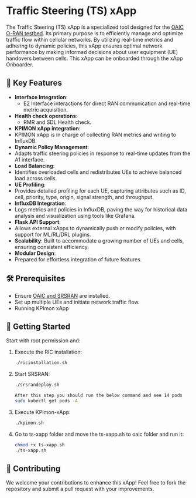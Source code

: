 # Traffic Steering (TS) xApp

The Traffic Steering (TS) xApp is a specialized tool designed for the [OAIC O-RAN testbed](https://www.openaicellular.org/). Its primary purpose is to efficiently manage and optimize traffic flow within cellular networks. By utilizing real-time metrics and adhering to dynamic policies, this xApp ensures optimal network performance by making informed decisions about user equipment (UE) handovers between cells. 
This xApp can be onboarded through the xApp Onboarder.

## 🌟 Key Features

- **Interface Integration**: 
  - E2 Interface  interactions for direct RAN communication and real-time metric acquisition.
- **Health check operations**: 
  - RMR and SDL Health check.
- **KPIMON xApp integration**:
-  KPIMON xApp is in charge of collecting RAN metrics and writing to InfluxDB.
- **Dynamic Policy Management**:
-  Adapts traffic steering policies in response to real-time updates from the A1 interface.
- **Load Balancing**:
-  Identifies overloaded cells and redistributes UEs to achieve balanced load across cells.
- **UE Profiling**:
-  Provides detailed profiling for each UE, capturing attributes such as ID, cell, priority, type, origin, signal strength, and throughput.
- **InfluxDB Integration**:
-  Logs metrics and policies in InfluxDB, paving the way for historical data analysis and visualization using tools like Grafana.
- **Flask API Support**:
-  Allows external xApps to dynamically push or modify policies, with support for ML/RL/DRL plugins.
- **Scalability**: Built to accommodate a growing number of UEs and cells, ensuring consistent efficiency.
- **Modular Design**:
-  Prepared for effortless integration of future features.

## 🛠 Prerequisites

- Ensure [OAIC and SRSRAN](https://openaicellular.github.io/oaic/) are installed.
- Set up multiple UEs and initiate network traffic flow.
- Running KPImon xApp

## 🚀 Getting Started
Start with root permission and:

1. Execute the RIC installation:
   ```bash
   ./ricinstallation.sh
2. Start SRSRAN:
   ```bash
   ./srsrandeploy.sh

   After this step you should run the below command and see 14 pods
   sudo kubectl get pods -A
3. Execute KPImon-xApp:
   ```bash
   ./kpimon.sh
4. Go to ts-xapp folder and move the ts-xapp.sh to oaic folder and run it:
   ```bash
   chmod +x ts-xapp.sh
   ./ts-xapp.sh

## 🤝 Contributing
We welcome your contributions to enhance this xApp! Feel free to fork the repository and submit a pull request with your improvements.

